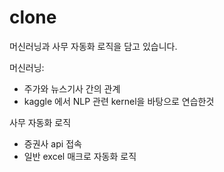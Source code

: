 # clone
머신러닝과 사무 자동화 로직을 담고 있습니다.

머신러닝:
- 주가와 뉴스기사 간의 관계
- kaggle 에서 NLP 관련 kernel을 바탕으로 연습한것

사무 자동화 로직
- 증권사 api 접속
- 일반 excel 매크로 자동화 로직

